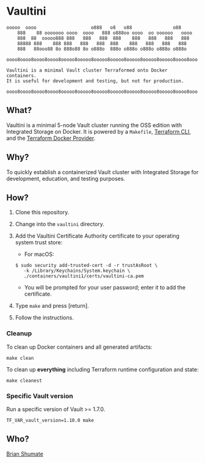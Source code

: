 # Vaultini

```plaintext
ooooo  oooo                    o888   o8   o88               o88
    888    88 ooooooo oooo  oooo   888 o888oo oooo  oo oooooo   oooo
    888  88  ooooo888 888   888   888  888    888   888   888   888
    88888 888    888 888   888   888  888    888   888   888   888
    888   88ooo88 8o 888o88 8o o888o  888o o888o o888o o888o o888o

oooo8oooo8oooo8oooo8ooooo8ooooo8ooooo8ooooo8ooooo8ooooo8ooooo8oooo8ooo

Vaultini is a minimal Vault cluster Terraformed onto Docker containers.
It is useful for development and testing, but not for production.

oooo8oooo8oooo8oooo8ooooo8ooooo8ooooo8ooooo8ooooo8ooooo8ooooo8oooo8ooo
```

## What?

Vaultini is a minimal 5-node Vault cluster running the OSS edition with Integrated Storage on Docker. It is powered by a `Makefile`, [Terraform CLI](https://developer.hashicorp.com/terraform/cli), and the [Terraform Docker Provider](https://registry.terraform.io/providers/kreuzwerker/docker/latest/docs).

## Why?

To quickly establish a containerized Vault cluster with Integrated Storage for development, education, and testing purposes.

## How?

1. Clone this repository.

1. Change into the `vaultini` directory.

1. Add the Vaultini Certificate Authority certificate to your operating system trust store:

   - For macOS:

   ```shell
   $ sudo security add-trusted-cert -d -r trustAsRoot \
      -k /Library/Keychains/System.keychain \
      ./containers/vaultini1/certs/vaultini-ca.pem
   ```

     - You will be prompted for your user password; enter it to add the certificate.

1. Type `make` and press [return].

1. Follow the instructions.

### Cleanup

To clean up Docker containers and all generated artifacts:

```shell
make clean
```

To clean up **everything** including Terraform runtime configuration and state:

```shell
make cleanest
```

### Specific Vault version

Run a specific version of Vault >= 1.7.0.

```shell
TF_VAR_vault_version=1.10.0 make
```

## Who?

[Brian Shumate](https://github.com/brianshumate)
